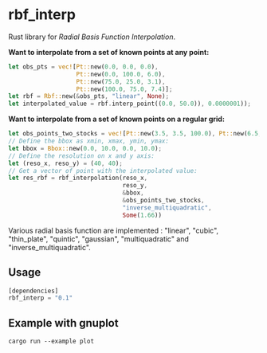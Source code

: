 # rbf_interp

Rust library for *Radial Basis Function Interpolation*.

**Want to interpolate from a set of known points at any point:**
```rust
let obs_pts = vec![Pt::new(0.0, 0.0, 0.0),
                   Pt::new(0.0, 100.0, 6.0),
                   Pt::new(75.0, 25.0, 3.1),
                   Pt::new(100.0, 75.0, 7.4)];
let rbf = Rbf::new(&obs_pts, "linear", None);
let interpolated_value = rbf.interp_point((0.0, 50.0)), 0.0000001));
```

**Want to interpolate from a set of known points on a regular grid:**
```rust
let obs_points_two_stocks = vec![Pt::new(3.5, 3.5, 100.0), Pt::new(6.5, 6.5, 100.0)];
// Define the bbox as xmin, xmax, ymin, ymax:
let bbox = Bbox::new(0.0, 10.0, 0.0, 10.0);
// Define the resolution on x and y axis:
let (reso_x, reso_y) = (40, 40);
// Get a vector of point with the interpolated value:
let res_rbf = rbf_interpolation(reso_x,
                                reso_y,
                                &bbox,
                                &obs_points_two_stocks,
                                "inverse_multiquadratic",
                                Some(1.66))
```

Various radial basis function are implemented :
"linear", "cubic", "thin_plate", "quintic", "gaussian", "multiquadratic" and "inverse_multiquadratic".

## Usage
```rust
[dependencies]
rbf_interp = "0.1"
```

## Example with gnuplot
```
cargo run --example plot
```
